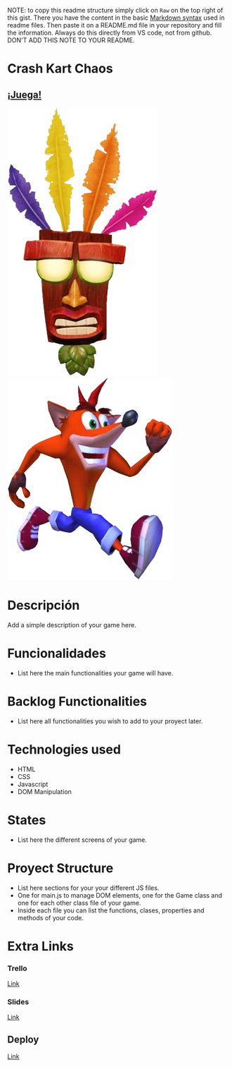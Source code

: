 NOTE: to copy this readme structure simply click on `Raw` on the top right of this gist. There you have the content in the basic [Markdown syntax](https://www.markdownguide.org/basic-syntax/) used in readme files. Then paste it on a README.md file in your repository and fill the information. Always do this directly from VS code, not from github. DON'T ADD THIS NOTE TO YOUR README.

# Crash Kart Chaos

## [¡Juega!](https://loret0g.github.io/crash-kart-chaos/)

![Game Logo](./images/extra.png)![Game Logo](./images/favicon.webp)


# Descripción

Add a simple description of your game here.


# Funcionalidades

- List here the main functionalities your game will have.

# Backlog Functionalities

- List here all functionalities you wish to add to your proyect later.

# Technologies used

- HTML
- CSS
- Javascript
- DOM Manipulation

# States

- List here the different screens of your game.

# Proyect Structure

- List here sections for your your different JS files.
- One for main.js to manage DOM elements, one for the Game class and one for each other class file of your game.
- Inside each file you can list the functions, clases, properties and methods of your code.


# Extra Links 

### Trello
[Link](www.your-trello-url-here.com)

### Slides
[Link](www.your-slides-url-here.com)

## Deploy
[Link](www.your-deploy-url-here.com)